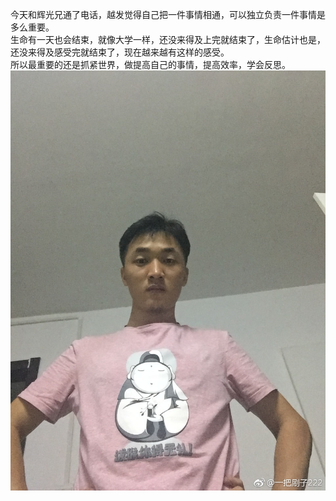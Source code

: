 
今天和辉光兄通了电话，越发觉得自己把一件事情相通，可以独立负责一件事情是多么重要。     
生命有一天也会结束，就像大学一样，还没来得及上完就结束了，生命估计也是，还没来得及感受完就结束了，现在越来越有这样的感受。     
所以最重要的还是抓紧世界，做提高自己的事情，提高效率，学会反思。    
![20180816](https://github.com/BrushXiaoMinGuo/BrushXiaoMinGuo.github.io/blob/master/history/img_day/20180816.jpg)
